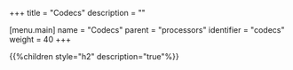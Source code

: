 +++
title = "Codecs"
description = ""

[menu.main]
name = "Codecs"
parent = "processors"
identifier = "codecs"
weight = 40
+++

{{%children style="h2" description="true"%}}